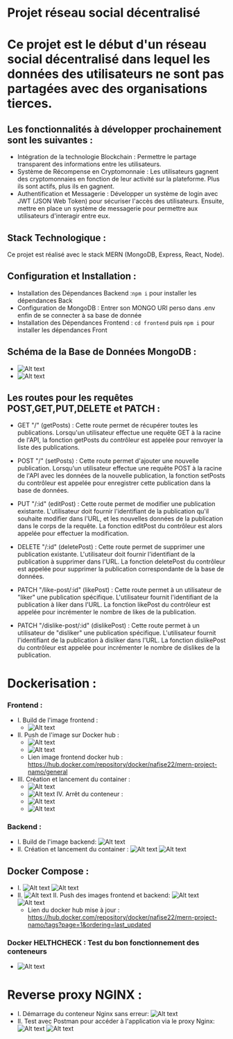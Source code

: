 # Projet réseau social décentralisé

# Ce projet est le début d'un réseau social décentralisé dans lequel les données des utilisateurs ne sont pas partagées avec des organisations tierces.

## Les fonctionnalités à développer prochainement sont les suivantes :
-   Intégration de la technologie Blockchain : Permettre le partage transparent des informations entre les utilisateurs.
-   Système de Récompense en Cryptomonnaie : Les utilisateurs gagnent des cryptomonnaies en fonction de leur activité sur la plateforme. Plus ils sont actifs, plus ils en gagnent.
-   Authentification et Messagerie : Développer un système de login avec JWT (JSON Web Token) pour sécuriser l'accès des utilisateurs. Ensuite, mettre en place un système de messagerie pour permettre aux utilisateurs d'interagir entre eux.

## Stack Technologique :

Ce projet est réalisé avec le stack MERN (MongoDB, Express, React, Node).

## Configuration et Installation :

- Installation des Dépendances Backend :`npm i` pour installer les dépendances Back
- Configuration de MongoDB : Entrer son MONGO URI perso dans .env enfin de se connecter à sa base de donnée
- Installation des Dépendances Frontend : `cd frontend` puis `npm i` pour installer les dépendances Front

## Schéma de la Base de Données MongoDB : 

-   ![Alt text](<screenshots/schéma bdd.png>)
-   ![Alt text](screenshots/mongodb.png)

## Les routes pour les requêtes POST,GET,PUT,DELETE et PATCH :

-   GET "/" (getPosts) : Cette route permet de récupérer toutes les publications. Lorsqu'un utilisateur effectue une requête GET à la racine de l'API, la fonction getPosts du contrôleur est appelée pour renvoyer la liste des publications.

-   POST "/" (setPosts) : Cette route permet d'ajouter une nouvelle publication. Lorsqu'un utilisateur effectue une requête POST à la racine de l'API avec les données de la nouvelle publication, la fonction setPosts du contrôleur est appelée pour enregistrer cette publication dans la base de données.

-   PUT "/:id" (editPost) : Cette route permet de modifier une publication existante. L'utilisateur doit fournir l'identifiant de la publication qu'il souhaite modifier dans l'URL, et les nouvelles données de la publication dans le corps de la requête. La fonction editPost du contrôleur est alors appelée pour effectuer la modification.

-   DELETE "/:id" (deletePost) : Cette route permet de supprimer une publication existante. L'utilisateur doit fournir l'identifiant de la publication à supprimer dans l'URL. La fonction deletePost du contrôleur est appelée pour supprimer la publication correspondante de la base de données.

-   PATCH "/like-post/:id" (likePost) : Cette route permet à un utilisateur de "liker" une publication spécifique. L'utilisateur fournit l'identifiant de la publication à liker dans l'URL. La fonction likePost du contrôleur est appelée pour incrémenter le nombre de likes de la publication.

-   PATCH "/dislike-post/:id" (dislikePost) : Cette route permet à un utilisateur de "disliker" une publication spécifique. L'utilisateur fournit l'identifiant de la publication à disliker dans l'URL. La fonction dislikePost du contrôleur est appelée pour incrémenter le nombre de dislikes de la publication.

# Dockerisation :

### Frontend :

-   I. Build de l'image frontend :
    -   ![Alt text](<screenshots/Build image docker frontend.png>)
-   II. Push de l'image sur Docker hub :
    -   ![Alt text](<screenshots/Push image frontend sur dockerhub.png>)
    -   ![Alt text](<screenshots/Image frontend dockerhub.png>)
    -   Lien image frontend docker hub : https://hub.docker.com/repository/docker/nafise22/mern-project-namo/general
-   III. Création et lancement du container :
    -   ![Alt text](<screenshots/création container frontend.png>)
    -   ![Alt text](<screenshots/localhost frontend.png>)
    IV. Arrêt du conteneur :
    -   ![Alt text](<screenshots/Arrêt du container frontend.png>)
    -   ![Alt text](<screenshots/localhost après arrêt du container.png>)

### Backend :

-   I. Build de l'image backend:
    ![Alt text](<screenshots/Build image docker backend.png>)
-   II. Création et lancement du container :
    ![Alt text](screenshots/Backend_server_container.png)
    ![Alt text](<screenshots/Localhost 5000.png>)

## Docker Compose :

-   I.
      ![Alt text](<screenshots/Docker compose 1.png>)
      ![Alt text](<screenshots/Docker compose 2.png>)
-   II.
      ![Alt text](<screenshots/Localhost fonctionnel après docker compose.png>)
    II. Push des images frontend et backend:
      ![Alt text](<screenshots/push frontend et backend apres docker compose.png>)
      ![Alt text](<screenshots/Docker hub updated.png>)
    -   Lien du docker hub mise à jour : https://hub.docker.com/repository/docker/nafise22/mern-project-namo/tags?page=1&ordering=last_updated

### Docker HELTHCHECK : Test du bon fonctionnement des conteneurs

-   ![Alt text](<screenshots/Docker HEALTHCHECK.png>)

# Reverse proxy NGINX :

-   I. Démarrage du conteneur Nginx sans erreur:
    ![Alt text](<screenshots/container nginx démarrage sans erreur.png>)
-   II. Test avec Postman pour accéder à l'application via le proxy Nginx:
    ![Alt text](<screenshots/test requete GET postman backend.png>)
    ![Alt text](<screenshots/test requete GET postman frontend.png>)

